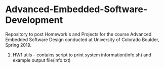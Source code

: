 # Advanced-Embedded-Software-Development
Repository to post Homework's and Projects for the course Advanced Embedded Software Design conducted at University of Colorado Boulder, Spring 2019.

1) HW1
   utils - contains script to print system information(info.sh) and example output file(info.txt)
